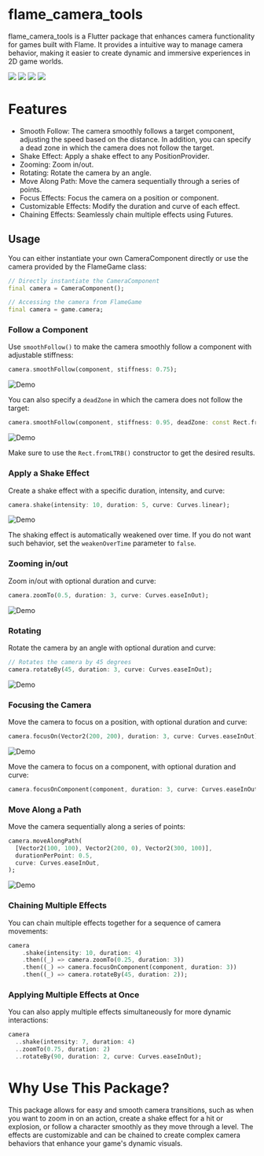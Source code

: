 # flame_camera_tools

flame_camera_tools is a Flutter package that enhances camera functionality for games built with Flame. It provides a intuitive way to manage camera behavior, making it easier to create dynamic and immersive experiences in 2D game worlds.

<a title="Pub" href="https://pub.dev/packages/flame_camera_tools" ><img src="https://img.shields.io/pub/v/flame_camera_tools.svg?style=popout" /></a>
<a title="Pub Points" href="https://pub.dev/packages/flame_camera_tools/score" ><img src="https://img.shields.io/pub/points/flame_camera_tools.svg?style=popout" /></a>
<a title="Pub Likes" href="https://pub.dev/packages/flame_camera_tools/score" ><img src="https://img.shields.io/pub/likes/flame_camera_tools.svg?style=popout" /></a>
<a title="Pub Downloads" href="https://pub.dev/packages/flame_camera_tools/score" ><img src="https://img.shields.io/pub/dm/flame_camera_tools" /></a>


# Features
- Smooth Follow: The camera smoothly follows a target component, adjusting the speed based on the distance. In addition, you can specify a dead zone in which the camera does not follow the target. 
- Shake Effect: Apply a shake effect to any PositionProvider.
- Zooming: Zoom in/out.
- Rotating: Rotate the camera by an angle.
- Move Along Path: Move the camera sequentially through a series of points.
- Focus Effects: Focus the camera on a position or component.
- Customizable Effects: Modify the duration and curve of each effect.
- Chaining Effects: Seamlessly chain multiple effects using Futures.

## Usage

You can either instantiate your own CameraComponent directly or use the camera provided by the FlameGame class:

```dart
// Directly instantiate the CameraComponent
final camera = CameraComponent();
```

```dart
// Accessing the camera from FlameGame
final camera = game.camera;
```

### Follow a Component
Use `smoothFollow()` to make the camera smoothly follow a component with adjustable stiffness:

```dart
camera.smoothFollow(component, stiffness: 0.75);
```
![Demo](assets/smooth_follow.gif)

You can also specify a `deadZone` in which the camera does not follow the target:

```dart
camera.smoothFollow(component, stiffness: 0.95, deadZone: const Rect.fromLTRB(100, 100, 100, 100));
```
![Demo](assets/dead_zone.gif)

Make sure to use the `Rect.fromLTRB()` constructor to get the desired results.

### Apply a Shake Effect
Create a shake effect with a specific duration, intensity, and curve:

```dart
camera.shake(intensity: 10, duration: 5, curve: Curves.linear);
```
![Demo](assets/shake.gif)

The shaking effect is automatically weakened over time. If you do not want such behavior, set the `weakenOverTime` parameter to `false`.

### Zooming in/out

Zoom in/out with optional duration and curve:

```dart
camera.zoomTo(0.5, duration: 3, curve: Curves.easeInOut);
```
![Demo](assets/zoom.gif)

### Rotating

Rotate the camera by an angle with optional duration and curve:

```dart
// Rotates the camera by 45 degrees
camera.rotateBy(45, duration: 3, curve: Curves.easeInOut);
```
![Demo](assets/rotate.gif)

### Focusing the Camera

Move the camera to focus on a position, with optional duration and curve:

```dart
camera.focusOn(Vector2(200, 200), duration: 3, curve: Curves.easeInOut);
```
![Demo](assets/focus_on.gif) 

Move the camera to focus on a component, with optional duration and curve:

```dart
camera.focusOnComponent(component, duration: 3, curve: Curves.easeInOut);
``` 

### Move Along a Path

Move the camera sequentially along a series of points:

```dart
camera.moveAlongPath(
  [Vector2(100, 100), Vector2(200, 0), Vector2(300, 100)],
  durationPerPoint: 0.5,
  curve: Curves.easeInOut,
);
```
![Demo](assets/move_along_path.gif) 

### Chaining Multiple Effects
You can chain multiple effects together for a sequence of camera movements:

```dart
camera
    .shake(intensity: 10, duration: 4)
    .then((_) => camera.zoomTo(0.25, duration: 3))
    .then((_) => camera.focusOnComponent(component, duration: 3))
    .then((_) => camera.rotateBy(45, duration: 2));
```

### Applying Multiple Effects at Once
You can also apply multiple effects simultaneously for more dynamic interactions:

```dart
camera
  ..shake(intensity: 7, duration: 4)
  ..zoomTo(0.75, duration: 2)
  ..rotateBy(90, duration: 2, curve: Curves.easeInOut);
```

# Why Use This Package?

This package allows for easy and smooth camera transitions, such as when you want to zoom in on an action, create a shake effect for a hit or explosion, or follow a character smoothly as they move through a level. The effects are customizable and can be chained to create complex camera behaviors that enhance your game's dynamic visuals.

